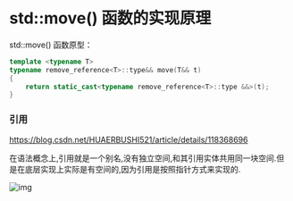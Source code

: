 # std::move() 函数的实现原理

std::move() 函数原型：

```c++
template <typename T>
typename remove_reference<T>::type&& move(T&& t)
{
	return static_cast<typename remove_reference<T>::type &&>(t);
}
```

### 引用

https://blog.csdn.net/HUAERBUSHI521/article/details/118368696

在语法概念上,引用就是一个别名,没有独立空间,和其引用实体共用同一块空间.但是在底层实现上实际是有空间的,因为引用是按照指针方式来实现的.

![img](https://img-blog.csdnimg.cn/20210630201717431.png?x-oss-process=image/watermark,type_ZmFuZ3poZW5naGVpdGk,shadow_10,text_aHR0cHM6Ly9ibG9nLmNzZG4ubmV0L0hVQUVSQlVTSEk1MjE=,size_16,color_FFFFFF,t_70)